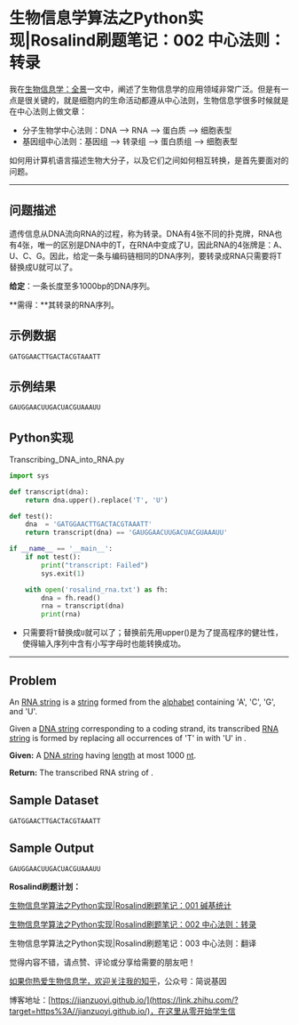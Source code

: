 # 生物信息学算法之Python实现|Rosalind刷题笔记：002 中心法则：转录

我在[生物信息学：全景](https://zhuanlan.zhihu.com/p/292351855)一文中，阐述了生物信息学的应用领域非常广泛。但是有一点是很关键的，就是细胞内的生命活动都遵从中心法则，生物信息学很多时候就是在中心法则上做文章：

* 分子生物学中心法则：DNA --> RNA --> 蛋白质 --> 细胞表型
* 基因组中心法则：基因组 --> 转录组 --> 蛋白质组 --> 细胞表型

如何用计算机语言描述生物大分子，以及它们之间如何相互转换，是首先要面对的问题。

---

## 问题描述

遗传信息从DNA流向RNA的过程，称为转录。DNA有4张不同的扑克牌，RNA也有4张，唯一的区别是DNA中的T，在RNA中变成了U，因此RNA的4张牌是：A、U、C、G。因此，给定一条与编码链相同的DNA序列，要转录成RNA只需要将T替换成U就可以了。

**给定**：一条长度至多1000bp的DNA序列。

**需得：**其转录的RNA序列。

## 示例数据

```bash
GATGGAACTTGACTACGTAAATT
```

## 示例结果

```bash
GAUGGAACUUGACUACGUAAAUU
```

## Python实现

Transcribing_DNA_into_RNA.py

```python
import sys

def transcript(dna):
    return dna.upper().replace('T', 'U')

def test():
    dna  = 'GATGGAACTTGACTACGTAAATT'
    return transcript(dna) == 'GAUGGAACUUGACUACGUAAAUU'

if __name__ == '__main__':
    if not test():
        print("transcript: Failed")
        sys.exit(1)

    with open('rosalind_rna.txt') as fh:
        dna = fh.read()
        rna = transcript(dna)
        print(rna)
```

* 只需要将`T`替换成`U`就可以了；替换前先用upper()是为了提高程序的健壮性，使得输入序列中含有小写字母时也能转换成功。

---

## Problem

An [RNA string](http://rosalind.info/glossary/rna-string/) is a [string](http://rosalind.info/glossary/string/) formed from the [alphabet](http://rosalind.info/glossary/alphabet/) containing 'A', 'C', 'G', and 'U'.

Given a [DNA string](http://rosalind.info/glossary/dna-string/) corresponding to a coding strand, its transcribed [RNA string](http://rosalind.info/glossary/rna-string/) is formed by replacing all occurrences of 'T' in with 'U' in .

**Given:** A [DNA string](http://rosalind.info/glossary/dna-string/) having [length](http://rosalind.info/glossary/string-length/) at most 1000 [nt](http://rosalind.info/glossary/nucleotide/).

**Return:** The transcribed RNA string of .

## Sample Dataset

```
GATGGAACTTGACTACGTAAATT
```

## Sample Output

```
GAUGGAACUUGACUACGUAAAUU
```

**Rosalind刷题计划：**

[生物信息学算法之Python实现|Rosalind刷题笔记：001 碱基统计](https://zhuanlan.zhihu.com/p/330815955)

[生物信息学算法之Python实现|Rosalind刷题笔记：002 中心法则：转录]()

生物信息学算法之Python实现|Rosalind刷题笔记：003 中心法则：翻译



觉得内容不错，请点赞、评论或分享给需要的朋友吧！

[如果你热爱生物信息学，欢迎关注我的知乎](https://www.zhihu.com/people/jianzuoyi)，公众号：简说基因

博客地址：[https://jianzuoyi.github.io/](https://link.zhihu.com/?target=https%3A//jianzuoyi.github.io/)，在这里从零开始学生信